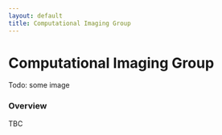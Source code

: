 ```yaml
---
layout: default
title: Computational Imaging Group
---
```


# Computational Imaging Group

Todo: some image

### Overview

TBC
